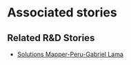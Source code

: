 # Associated stories

<!-- !!DO NOT REMOVE!! start autogenerated hyperlinks -->
## Related R&D Stories
- [Solutions Mapper-Peru-Gabriel Lama](/stories/?doc=SolutionMappers_PER)
<!-- !!DO NOT REMOVE!! end autogenerated hyperlinks -->